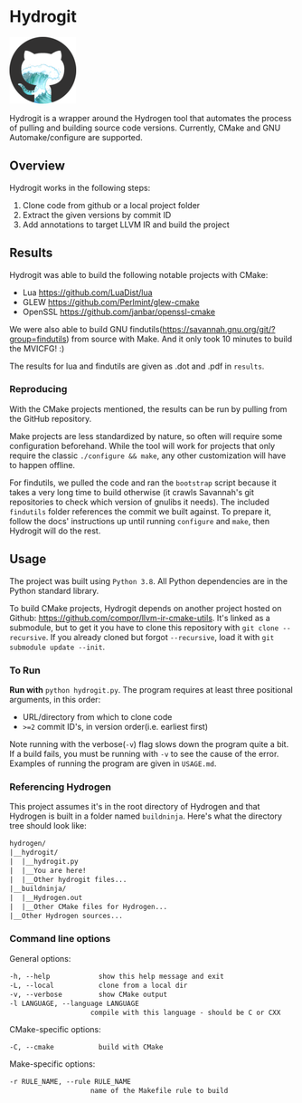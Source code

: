 # Hydrogit

![splash](splash.png)

Hydrogit is a wrapper around the Hydrogen tool that automates the process of pulling and building source code versions.
Currently, CMake and GNU Automake/configure are supported.

## Overview

Hydrogit works in the following steps:

1. Clone code from github or a local project folder
1. Extract the given versions by commit ID
1. Add annotations to target LLVM IR and build the project

## Results

Hydrogit was able to build the following notable projects with CMake:

- Lua https://github.com/LuaDist/lua​
- GLEW https://github.com/Perlmint/glew-cmake​
- OpenSSL https://github.com/janbar/openssl-cmake​

We were also able to build GNU findutils(https://savannah.gnu.org/git/?group=findutils) from source with Make.
And it only took 10 minutes to build the MVICFG! :)

The results for lua and findutils are given as .dot and .pdf in `results`.

### Reproducing

With the CMake projects mentioned, the results can be run by pulling from the GitHub repository.

Make projects are less standardized by nature, so often will require some configuration beforehand.
While the tool will work for projects that only require the classic `./configure && make`, any other
customization will have to happen offline.

For findutils, we pulled the code and ran the `bootstrap` script because it takes a very long time
to build otherwise (it crawls Savannah's git repositories to check which version of gnulibs it needs).
The included `findutils` folder references the commit we built against.
To prepare it, follow the docs' instructions up until running `configure` and `make`, then Hydrogit will do the rest.

## Usage

The project was built using `Python 3.8`.
All Python dependencies are in the Python standard library.

To build CMake projects, Hydrogit depends on another project hosted on Github:
https://github.com/compor/llvm-ir-cmake-utils.
It's linked as a submodule, but to get it you have to clone this repository with `git clone --recursive`.
If you already cloned but forgot `--recursive`, load it with `git submodule update --init`.

### To Run

**Run with** `python hydrogit.py`.
The program requires at least three positional arguments, in this order:

- URL/directory from which to clone code
- `>=2` commit ID's, in version order(i.e. earliest first)

Note running with the verbose(`-v`) flag slows down the program quite a bit.
If a build fails, you must be running with `-v` to see the cause of the error.
Examples of running the program are given in `USAGE.md`.

### Referencing Hydrogen

This project assumes it's in the root directory of Hydrogen and that Hydrogen is built in a folder named `buildninja`.
Here's what the directory tree should look like:

```
hydrogen/
|__hydrogit/
|  |__hydrogit.py
|  |__You are here!
|  |__Other hydrogit files...
|__buildninja/
|  |__Hydrogen.out
|  |__Other CMake files for Hydrogen...
|__Other Hydrogen sources...
```

### Command line options

General options:
```
-h, --help            show this help message and exit
-L, --local           clone from a local dir
-v, --verbose         show CMake output
-l LANGUAGE, --language LANGUAGE
                    compile with this language - should be C or CXX
```

CMake-specific options:
```
-C, --cmake           build with CMake
```

Make-specific options:
```
-r RULE_NAME, --rule RULE_NAME
                    name of the Makefile rule to build
```
